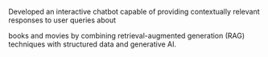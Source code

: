 Developed an interactive chatbot capable of providing contextually relevant responses to user queries about

books and movies by combining retrieval-augmented generation (RAG) techniques with structured data and generative AI.
